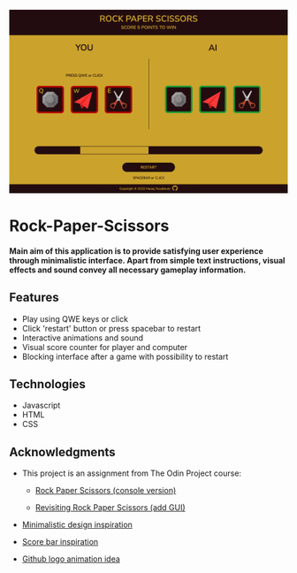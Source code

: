 ![alt text](./img/ui.png)

# Rock-Paper-Scissors

#### Main aim of this application is to provide satisfying user experience through minimalistic interface. Apart from simple text instructions, visual effects and sound convey all necessary gameplay information.

## Features
* Play using QWE keys or click
* Click 'restart' button or press spacebar to restart
* Interactive animations and sound
* Visual score counter for player and computer
* Blocking interface after a game with possibility to restart

## Technologies
* Javascript
* HTML
* CSS

## Acknowledgments
* This project is an assignment from The Odin Project course:

  * [Rock Paper Scissors (console version)](https://www.theodinproject.com/lessons/foundations-rock-paper-scissors)

  * [Revisiting Rock Paper Scissors (add GUI)](https://www.theodinproject.com/lessons/foundations-revisiting-rock-paper-scissors)
  
* [Minimalistic design inspiration](https://jetza99.github.io/rock-paper-scissors/)
* [Score bar inspiration](https://tomsoerr.github.io/odin-rock-paper-scissors/)
* [Github logo animation idea](https://michalosman.github.io/rock-paper-scissors/)